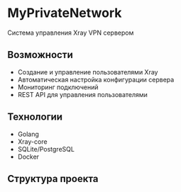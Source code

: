 # MyPrivateNetwork

Система управления Xray VPN сервером

## Возможности
- Создание и управление пользователями Xray
- Автоматическая настройка конфигурации сервера
- Мониторинг подключений
- REST API для управления пользователями

## Технологии
- Golang
- Xray-core
- SQLite/PostgreSQL
- Docker

## Структура проекта
